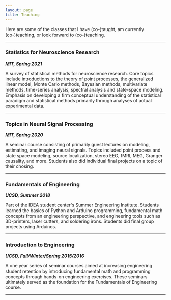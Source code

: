 ```yaml
---
layout: page
title: Teaching
---
```


Here are some of the classes that I have (co-)taught, am currently (co-)teaching, or look forward to (co-)teaching.

-----

### Statistics for Neuroscience Research 
***MIT, Spring 2021***

A survey of statistical methods for neuroscience research. Core topics include introductions to the theory of point processes, the generalized linear model, Monte Carlo methods, Bayesian methods, multivariate methods, time-series analysis, spectral analysis and state-space modeling. Emphasis on developing a firm conceptual understanding of the statistical paradigm and statistical methods primarily through analyses of actual experimental data. 

-----

### Topics in Neural Signal Processing 
***MIT, Spring 2020***

A seminar course consisting of primarily guest lectures on modeling, estimating, and imaging neural signals. Topics included point process and state space modeling, source localization, stereo EEG, fMRI, MEG, Granger causality, and more. Students also did individual final projects on a topic of their chosing.

-----

### Fundamentals of Engineering 
***UCSD, Summer 2018***

Part of the IDEA student center's Summer Engineering Institute. Students learned the basics of Python and Arduino programming, fundamental math concepts from an engineering perspective, and engineering tools such as 3D-printers, laser cutters, and soldering irons. Students did final group projects using Arduinos.

-----

### Introduction to Engineering 
***UCSD, Fall/Winter/Spring 2015/2016***

A one year series of seminar courses aimed at increasing engineering student retention by introducing fundamental math and programming concepts through hands-on engineering exercises. These seminars ultimately served as the foundation for the Fundamentals of Engineering course.

-----


